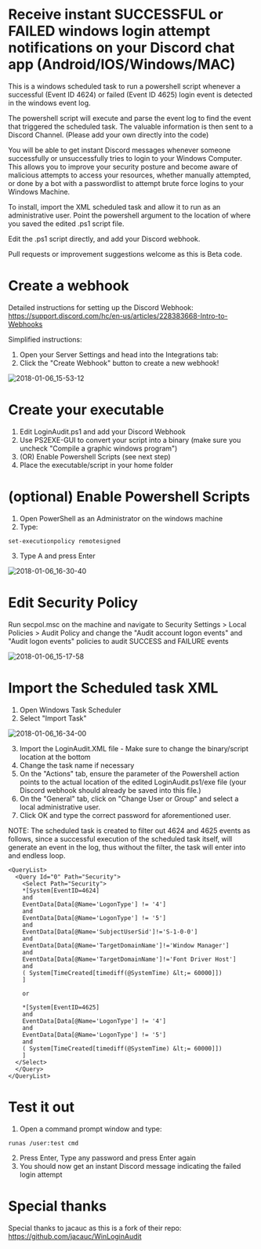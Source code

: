 # Receive instant SUCCESSFUL or FAILED windows login attempt notifications on your Discord chat app (Android/IOS/Windows/MAC) 

This is a windows scheduled task to run a powershell script whenever a successful (Event ID 4624) or failed (Event ID 4625) login event is detected in the windows event log.

The powershell script will execute and parse the event log to find the event that triggered the scheduled task.
The valuable information is then sent to a Discord Channel. (Please add your own directly into the code)

You will be able to get instant Discord messages whenever someone successfully or unsuccessfully tries to login to your Windows Computer. This allows you to improve your security posture and become aware of malicious attempts to access your resources, whether manually attempted, or done by a bot with a passwordlist to attempt brute force logins to your Windows Machine.

To install, import the XML scheduled task and allow it to run as an administrative user. Point the powershell argument to the location of where you saved the edited .ps1 script file.

Edit the .ps1 script directly, and add your Discord webhook.

Pull requests or improvement suggestions welcome as this is Beta code.

# Create a webhook

Detailed instructions for setting up the Discord Webhook: https://support.discord.com/hc/en-us/articles/228383668-Intro-to-Webhooks

Simplified instructions:

1. Open your Server Settings and head into the Integrations tab:
2. Click the "Create Webhook" button to create a new webhook!

![2018-01-06_15-53-12](https://support.discord.com/hc/article_attachments/1500000463501/Screen_Shot_2020-12-15_at_4.41.53_PM.png)

# Create your executable
1. Edit LoginAudit.ps1 and add your Discord Webhook
2. Use PS2EXE-GUI to convert your script into a binary (make sure you uncheck "Compile a graphic windows program")
3. (OR) Enable Powershell Scripts (see next step)
4. Place the executable/script in your home folder

# (optional) Enable Powershell Scripts
1. Open PowerShell as an Administrator on the windows machine
2. Type:
```
set-executionpolicy remotesigned
```
3. Type A and press Enter

![2018-01-06_16-30-40](https://user-images.githubusercontent.com/18201320/34640635-0fd9e8de-f2ff-11e7-9081-e6ac47c640d2.png)

# Edit Security Policy
Run secpol.msc on the machine and navigate to Security Settings > Local Policies > Audit Policy and change the "Audit account logon events" and "Audit logon events" policies to audit SUCCESS and FAILURE events

![2018-01-06_15-17-58](https://user-images.githubusercontent.com/18201320/34640213-21fb131a-f2f7-11e7-81a3-8254ade34998.png)


# Import the Scheduled task XML
1. Open Windows Task Scheduler
2. Select "Import Task"

![2018-01-06_16-34-00](https://user-images.githubusercontent.com/18201320/34640660-78298f52-f2ff-11e7-80c8-4f2877699e52.png)

3. Import the LoginAudit.XML file - Make sure to change the binary/script location at the bottom
4. Change the task name if necessary
5. On the "Actions" tab, ensure the parameter of the Powershell action points to the actual location of the edited LoginAudit.ps1/exe file (your Discord webhook should already be saved into this file.)
6. On the "General" tab, click on "Change User or Group" and select a local administrative user.
7. Click OK and type the correct password for aforementioned user.

NOTE: The scheduled task is created to filter out 4624 and 4625 events as follows, since a successful execution of the scheduled task itself, will generate an event in the log, thus without the filter, the task will enter into and endless loop.
```
<QueryList>
  <Query Id="0" Path="Security">
    <Select Path="Security">
	*[System[EventID=4624]
	and
	EventData[Data[@Name='LogonType'] != '4']
	and 
	EventData[Data[@Name='LogonType'] != '5']
	and
	EventData[Data[@Name='SubjectUserSid']!='S-1-0-0']
	and
	EventData[Data[@Name='TargetDomainName']!='Window Manager']
	and
	EventData[Data[@Name='TargetDomainName']!='Font Driver Host']
	and
	( System[TimeCreated[timediff(@SystemTime) &lt;= 60000]])
	]
	
	or
	
	*[System[EventID=4625] 
	and
	EventData[Data[@Name='LogonType'] != '4']
	and 
	EventData[Data[@Name='LogonType'] != '5']
	and
	( System[TimeCreated[timediff(@SystemTime) &lt;= 60000]])
	]
  </Select>
  </Query>
</QueryList>
```

# Test it out
1. Open a command prompt window and type:
```
runas /user:test cmd
```
2. Press Enter, Type any password and press Enter again
3. You should now get an instant Discord message indicating the failed login attempt

# Special thanks
Special thanks to jacauc as this is a fork of their repo: https://github.com/jacauc/WinLoginAudit
